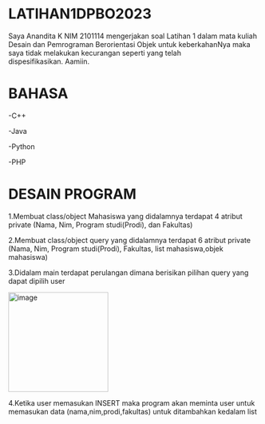 # LATIHAN1DPBO2023
Saya Anandita K NIM 2101114 mengerjakan soal Latihan 1 dalam mata kuliah Desain dan Pemrograman Berorientasi Objek
untuk keberkahanNya maka saya tidak melakukan kecurangan seperti yang telah dispesifikasikan. Aamiin. 

# BAHASA
-C++

-Java

-Python

-PHP

# DESAIN PROGRAM
1.Membuat class/object Mahasiswa yang didalamnya terdapat 4  atribut private (Nama, Nim, Program studi(Prodi), dan Fakultas)

2.Membuat class/object query yang didalamnya terdapat 6  atribut private (Nama, Nim, Program studi(Prodi), Fakultas, list mahasiswa,objek mahasiswa)

3.Didalam main terdapat perulangan dimana berisikan pilihan query yang dapat dipilih user

   <img width="200" alt="image" src="https://user-images.githubusercontent.com/100897554/219076049-8836eb4a-bb6f-4992-9f35-18bdb7cb8f03.png">
   
4.Ketika user memasukan INSERT maka program akan meminta user untuk memasukan data (nama,nim,prodi,fakultas) untuk ditambahkan kedalam list

